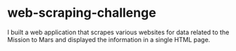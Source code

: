 # web-scraping-challenge
I built a web application that scrapes various websites for data related to the Mission to Mars and displayed the information in a single HTML page. 
